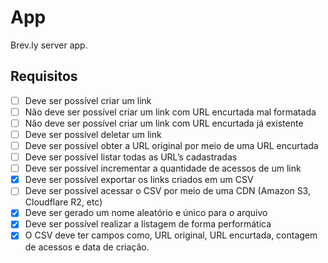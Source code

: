 # App

Brev.ly server app.

## Requisitos

- [ ]  Deve ser possível criar um link
- [ ]  Não deve ser possível criar um link com URL encurtada mal formatada
- [ ]  Não deve ser possível criar um link com URL encurtada já existente
- [ ]  Deve ser possível deletar um link
- [ ]  Deve ser possível obter a URL original por meio de uma URL encurtada
- [ ]  Deve ser possível listar todas as URL’s cadastradas
- [ ]  Deve ser possível incrementar a quantidade de acessos de um link
- [x]  Deve ser possível exportar os links criados em um CSV
- [ ]  Deve ser possível acessar o CSV por meio de uma CDN (Amazon S3, Cloudflare R2, etc)
- [x]  Deve ser gerado um nome aleatório e único para o arquivo
- [x]  Deve ser possível realizar a listagem de forma performática
- [x]  O CSV deve ter campos como, URL original, URL encurtada, contagem de acessos e data de criação.